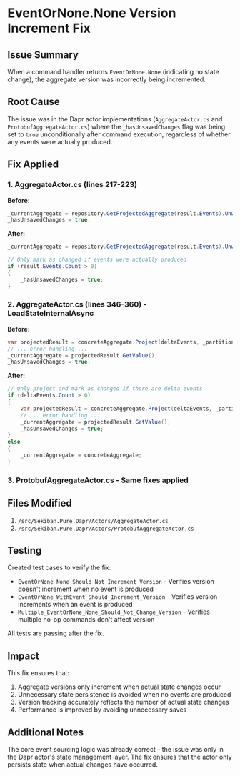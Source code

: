 # EventOrNone.None Version Increment Fix

## Issue Summary
When a command handler returns `EventOrNone.None` (indicating no state change), the aggregate version was incorrectly being incremented.

## Root Cause
The issue was in the Dapr actor implementations (`AggregateActor.cs` and `ProtobufAggregateActor.cs`) where the `_hasUnsavedChanges` flag was being set to `true` unconditionally after command execution, regardless of whether any events were actually produced.

## Fix Applied

### 1. AggregateActor.cs (lines 217-223)
**Before:**
```csharp
_currentAggregate = repository.GetProjectedAggregate(result.Events).UnwrapBox();
_hasUnsavedChanges = true;
```

**After:**
```csharp
_currentAggregate = repository.GetProjectedAggregate(result.Events).UnwrapBox();

// Only mark as changed if events were actually produced
if (result.Events.Count > 0)
{
    _hasUnsavedChanges = true;
}
```

### 2. AggregateActor.cs (lines 346-360) - LoadStateInternalAsync
**Before:**
```csharp
var projectedResult = concreteAggregate.Project(deltaEvents, _partitionInfo.Projector);
// ... error handling ...
_currentAggregate = projectedResult.GetValue();
_hasUnsavedChanges = true;
```

**After:**
```csharp
// Only project and mark as changed if there are delta events
if (deltaEvents.Count > 0)
{
    var projectedResult = concreteAggregate.Project(deltaEvents, _partitionInfo.Projector);
    // ... error handling ...
    _currentAggregate = projectedResult.GetValue();
    _hasUnsavedChanges = true;
}
else
{
    _currentAggregate = concreteAggregate;
}
```

### 3. ProtobufAggregateActor.cs - Same fixes applied

## Files Modified
1. `/src/Sekiban.Pure.Dapr/Actors/AggregateActor.cs`
2. `/src/Sekiban.Pure.Dapr/Actors/ProtobufAggregateActor.cs`

## Testing
Created test cases to verify the fix:
- `EventOrNone_None_Should_Not_Increment_Version` - Verifies version doesn't increment when no event is produced
- `EventOrNone_WithEvent_Should_Increment_Version` - Verifies version increments when an event is produced
- `Multiple_EventOrNone_None_Should_Not_Change_Version` - Verifies multiple no-op commands don't affect version

All tests are passing after the fix.

## Impact
This fix ensures that:
1. Aggregate versions only increment when actual state changes occur
2. Unnecessary state persistence is avoided when no events are produced
3. Version tracking accurately reflects the number of actual state changes
4. Performance is improved by avoiding unnecessary saves

## Additional Notes
The core event sourcing logic was already correct - the issue was only in the Dapr actor's state management layer. The fix ensures that the actor only persists state when actual changes have occurred.